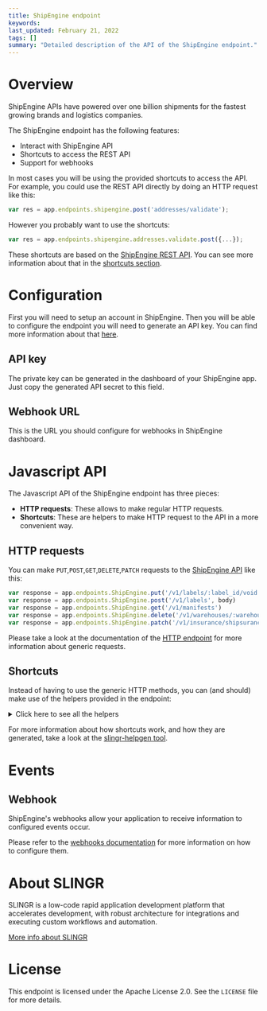 ```yaml
---
title: ShipEngine endpoint
keywords: 
last_updated: February 21, 2022
tags: []
summary: "Detailed description of the API of the ShipEngine endpoint."
---
```


# Overview

ShipEngine APIs have powered over one billion shipments for the fastest growing brands and logistics companies.

The ShipEngine endpoint has the following features:

- Interact with ShipEngine API
- Shortcuts to access the REST API
- Support for webhooks

In most cases you will be using the provided shortcuts to access the API. For example, you could use the REST API
directly by doing an HTTP request like this:

```js
var res = app.endpoints.shipengine.post('addresses/validate');
```

However you probably want to use the shortcuts:

```js
var res = app.endpoints.shipengine.addresses.validate.post({...});
```

These shortcuts are based on the [ShipEngine REST API](https://www.shipengine.com/docs/introduction/).
You can see more information about that in the [shortcuts section](#shortcuts).

# Configuration

First you will need to setup an account in ShipEngine. Then you will be able to configure the endpoint you will
need to generate an API key. You can find more information about that [here](https://www.shipengine.com/docs/getting-started/#authentication).

## API key

The private key can be generated in the dashboard of your ShipEngine app. Just copy the generated API secret to this field.

## Webhook URL

This is the URL you should configure for webhooks in ShipEngine dashboard. 

# Javascript API

The Javascript API of the ShipEngine endpoint has three pieces:

- **HTTP requests**: These allows to make regular HTTP requests.
- **Shortcuts**: These are helpers to make HTTP request to the API in a more convenient way.

## HTTP requests
You can make `PUT`,`POST`,`GET`,`DELETE`,`PATCH` requests to the [ShipEngine API](https://www.shipengine.com/docs/getting-started/) like this:
```javascript
var response = app.endpoints.ShipEngine.put('/v1/labels/:label_id/void', body)
var response = app.endpoints.ShipEngine.post('/v1/labels', body)
var response = app.endpoints.ShipEngine.get('/v1/manifests')
var response = app.endpoints.ShipEngine.delete('/v1/warehouses/:warehouseId')
var response = app.endpoints.ShipEngine.patch('/v1/insurance/shipsurance/add_funds', body)
```

Please take a look at the documentation of the [HTTP endpoint](https://github.com/slingr-stack/http-endpoint#javascript-api)
for more information about generic requests.

## Shortcuts

Instead of having to use the generic HTTP methods, you can (and should) make use of the helpers provided in the endpoint:
<details>
    <summary>Click here to see all the helpers</summary>

<br>

* API URL: '/v1/addresses/recognize'
* HTTP Method: 'PUT'
* More info: https://www.shipengine.com/docs/addresses/parse/,
  https://shipengine.github.io/shipengine-openapi/#operation/parse_address
```javascript
app.endpoints.ShipEngine.addresses.recognize(body)
```
---
* API URL: '/v1/batches/:batch_id'
* HTTP Method: 'PUT'
* More info: https://shipengine.github.io/shipengine-openapi/#operation/update_batch,
  https://shipengine.github.io/shipengine-openapi/#operation/update_batch
```javascript
app.endpoints.ShipEngine.batches.put(batchId, body)
```
---
* API URL: '/v1/connections/carriers/:carrier_name/:id/settings'
* HTTP Method: 'PUT'
* More info: https://www.shipengine.com/docs/reference/carriers/connect/,
  https://shipengine.github.io/shipengine-openapi/#operation/update_carrier_settings
```javascript
app.endpoints.ShipEngine.connections.carriers.settings.put(carrierName, id, body)
```
---
* API URL: '/v1/connections/carriers/:carrier_name/:carrier_id'
* HTTP Method: 'PUT'
* More info: https://www.shipengine.com/docs/reference/carriers/update-carrier/
```javascript
app.endpoints.ShipEngine.connections.carriers.put(carrierName, carrierId, body)
```
---
* API URL: '/v1/carriers/:carrier_id/add_funds'
* HTTP Method: 'PUT'
* More info: https://www.shipengine.com/docs/carriers/add-funds/,
  https://shipengine.github.io/shipengine-openapi/#operation/add_funds_to_carrier
```javascript
app.endpoints.ShipEngine.carriers.addFunds(carrierId, body)
```
---
* API URL: '/v1/labels/:label_id/void'
* HTTP Method: 'PUT'
* More info: https://www.shipengine.com/docs/labels/voiding/,
  https://shipengine.github.io/shipengine-openapi/#operation/void_label
```javascript
app.endpoints.ShipEngine.labels.void(labelId, body)
```
---
* API URL: '/v1/packages/:packageId'
* HTTP Method: 'PUT'
* More info: https://www.shipengine.com/docs/reference/update-custom-package/,
  https://shipengine.github.io/shipengine-openapi/#operation/update_package_type
```javascript
app.endpoints.ShipEngine.packages.put(packageId, body)
```
---
* API URL: '/v1/shipments/recognize'
* HTTP Method: 'PUT'
* More info: https://shipengine.github.io/shipengine-openapi/#operation/parse_shipment
```javascript
app.endpoints.ShipEngine.shipments.recognize.put(body)
```
---
* API URL: '/v1/shipments/:shipment_id'
* HTTP Method: 'PUT'
* More info: https://www.shipengine.com/docs/reference/update-shipment/,
  https://shipengine.github.io/shipengine-openapi/#operation/update_shipment
```javascript
app.endpoints.ShipEngine.shipments.put(shipmentId, body)
```
---
* API URL: '/v1/shipments/:shipment_id/cancel'
* HTTP Method: 'PUT'
* More info: https://shipengine.github.io/shipengine-openapi/#operation/cancel_shipments
```javascript
app.endpoints.ShipEngine.shipments.cancel.put(shipmentId, body)
```
---
* API URL: '/v1/tags/:tag_name/:new_tag_name'
* HTTP Method: 'PUT'
* More info: https://www.shipengine.com/docs/reference/rename-tag/,
  https://shipengine.github.io/shipengine-openapi/#operation/rename_tag
```javascript
app.endpoints.ShipEngine.tags.put(tagName, newTagName, body)
```
---
* API URL: '/v1/warehouses/:warehouseId'
* HTTP Method: 'PUT'
* More info: https://www.shipengine.com/docs/reference/update-warehouse/,
  https://shipengine.github.io/shipengine-openapi/#operation/update_warehouse
```javascript
app.endpoints.ShipEngine.warehouses.put(warehouseId, body)
```
---
* API URL: '/v1/environment/webhooks/:webhook_id'
* HTTP Method: 'PUT'
* More info: https://shipengine.github.io/shipengine-openapi/#operation/update_webhook
```javascript
app.endpoints.ShipEngine.environment.webhooks.put(webhookId, body)
```
---
* API URL: '/v-beta/ltl/connections/:carrier_code/:carrier_id'
* HTTP Method: 'PUT'
* More info: https://www.shipengine.com/docs/ltl/connect-carrier/
```javascript
app.endpoints.ShipEngine.beta.ltl.connections.put(carrierCode, carrierId, body)
```
---
* API URL: '/v1/addresses/validate'
* HTTP Method: 'POST'
* More info: https://www.shipengine.com/docs/addresses/validation/,
  https://shipengine.github.io/shipengine-openapi/#operation/validate_address
```javascript
app.endpoints.ShipEngine.addresses.validate(body)
```
---
* API URL: '/v1/batches'
* HTTP Method: 'POST'
* More info: https://www.shipengine.com/docs/reference/create-batch/
```javascript
app.endpoints.ShipEngine.batches.post(body)
```
---
* API URL: '/v1/batches/:batch_id/add'
* HTTP Method: 'POST'
* More info: https://www.shipengine.com/docs/reference/add-to-batch/,
  https://shipengine.github.io/shipengine-openapi/#operation/add_to_batch
```javascript
app.endpoints.ShipEngine.batches.add(batchId, body)
```
---
* API URL: '/v1/batches/:batch_id/process/labels'
* HTTP Method: 'POST'
* More info: https://www.shipengine.com/docs/reference/process-batch/,
  https://shipengine.github.io/shipengine-openapi/#operation/process_batch
```javascript
app.endpoints.ShipEngine.batches.process.labels(batchId, body)
```
---
* API URL: '/v1/batches/:batch_id/remove'
* HTTP Method: 'POST'
* More info: https://www.shipengine.com/docs/reference/remove-from-batch/,
  https://shipengine.github.io/shipengine-openapi/#operation/remove_from_batch
```javascript
app.endpoints.ShipEngine.batches.remove(batchId, body)
```
---
* API URL: '/v1/connections/carriers/:carrier_name'
* HTTP Method: 'POST'
* More info: https://www.shipengine.com/docs/reference/carriers/connect/,
  https://shipengine.github.io/shipengine-openapi/#operation/connect_carrier
```javascript
app.endpoints.ShipEngine.connections.carriers.post(carrierName, body)
```
---
* API URL: '/v1/connections/insurance/shipsurance'
* HTTP Method: 'POST'
* More info: https://shipengine.github.io/shipengine-openapi/#operation/connect_insurer
```javascript
app.endpoints.ShipEngine.connections.insurance.shipsurance.connect(body)
```
---
* API URL: '/v1/labels'
* HTTP Method: 'POST'
* More info: https://www.shipengine.com/docs/labels/create-a-label/,
  https://shipengine.github.io/shipengine-openapi/#operation/create_label
```javascript
app.endpoints.ShipEngine.labels.post(body)
```
---
* API URL: '/v1/labels/rates/:rateId'
* HTTP Method: 'POST'
* More info: https://www.shipengine.com/docs/labels/create-from-rate/,
  https://shipengine.github.io/shipengine-openapi/#operation/create_label_from_rate
```javascript
app.endpoints.ShipEngine.labels.rates(rateId, body)
```
---
* API URL: '/v1/labels/shipment/:shipmentId'
* HTTP Method: 'POST'
* More info: https://www.shipengine.com/docs/labels/create-from-shipment/,
  https://shipengine.github.io/shipengine-openapi/#operation/create_label_from_shipment
```javascript
app.endpoints.ShipEngine.labels.shipment.post(shipmentId, body)
```
---
* API URL: '/v1/labels/:label_id/return'
* HTTP Method: 'POST'
* More info: https://www.shipengine.com/docs/shipping/returns/,
  https://shipengine.github.io/shipengine-openapi/#operation/create_return_label
```javascript
app.endpoints.ShipEngine.labels.return.post(labelId, body)
```
---
* API URL: '/v1/manifests'
* HTTP Method: 'POST'
* More info: https://www.shipengine.com/docs/reference/create-manifest/,
  https://shipengine.github.io/shipengine-openapi/#operation/create_manifest
```javascript
app.endpoints.ShipEngine.manifests.post(body)
```
---
* API URL: '/v1/packages'
* HTTP Method: 'POST'
* More info: https://shipengine.github.io/shipengine-openapi/#operation/create_package_type
```javascript
app.endpoints.ShipEngine.packages.post(body)
```
---
* API URL: '/v1/rates'
* HTTP Method: 'POST'
* More info: https://www.shipengine.com/docs/rates/,
  https://shipengine.github.io/shipengine-openapi/#operation/calculate_rates
```javascript
app.endpoints.ShipEngine.rates.post(body)
```
---
* API URL: '/v1/rates/bulk'
* HTTP Method: 'POST'
* More info: https://www.shipengine.com/docs/rates/multiple-shipments/,
  https://shipengine.github.io/shipengine-openapi/#operation/compare_bulk_rates
```javascript
app.endpoints.ShipEngine.rates.bulk.post(body)
```
---
* API URL: '/v1/rates/estimate'
* HTTP Method: 'POST'
* More info: https://www.shipengine.com/docs/rates/estimate/,
  https://shipengine.github.io/shipengine-openapi/#operation/estimate_rates
```javascript
app.endpoints.ShipEngine.rates.estimate(body)
```
---
* API URL: '/v1/shipments'
* HTTP Method: 'POST'
* More info: https://www.shipengine.com/docs/shipping/create-a-shipment/,
  https://www.shipengine.com/docs/reference/create-shipments/,
  https://shipengine.github.io/shipengine-openapi/#operation/create_shipments
```javascript
app.endpoints.ShipEngine.shipments.post(body)
```
---
* API URL: '/v1/shipments/:shipment_id/tags/:tag_name'
* HTTP Method: 'POST'
* More info: https://www.shipengine.com/docs/reference/tag-shipment/,
  https://shipengine.github.io/shipengine-openapi/#operation/tag_shipment
```javascript
app.endpoints.ShipEngine.shipments.tags.post(shipmentId, tagName, body)
```
---
* API URL: '/v1/tags/:tag_name'
* HTTP Method: 'POST'
* More info: https://www.shipengine.com/docs/reference/create-tag/,
  https://shipengine.github.io/shipengine-openapi/#operation/create_tag
```javascript
app.endpoints.ShipEngine.tags.post(tagName, body)
```
---
* API URL: '/v1/tracking/start'
* HTTP Method: 'POST'
* More info: https://www.shipengine.com/docs/reference/start-tracking/,
  https://shipengine.github.io/shipengine-openapi/#operation/start_tracking
```javascript
app.endpoints.ShipEngine.tracking.start(body)
```
---
* API URL: '/v1/tracking/stop'
* HTTP Method: 'POST'
* More info: https://www.shipengine.com/docs/reference/stop-tracking/,
  https://shipengine.github.io/shipengine-openapi/#operation/stop_tracking
```javascript
app.endpoints.ShipEngine.tracking.stop(body)
```
---
* API URL: '/v1/warehouses'
* HTTP Method: 'POST'
* More info: https://www.shipengine.com/docs/reference/create-warehouse/,
  https://shipengine.github.io/shipengine-openapi/#operation/create_warehouse
```javascript
app.endpoints.ShipEngine.warehouses.post(body)
```
---
* API URL: '/v1/environment/webhooks'
* HTTP Method: 'POST'
* More info: https://shipengine.github.io/shipengine-openapi/#operation/create_webhook
```javascript
app.endpoints.ShipEngine.environment.webhooks.post(body)
```
---
* API URL: '/v1/pickups'
* HTTP Method: 'POST'
* More info: https://www.shipengine.com/docs/shipping/pickups
```javascript
app.endpoints.ShipEngine.pickups.post(body)
```
---
* API URL: '/v-beta/ltl/connections/:carrier_code'
* HTTP Method: 'POST'
* More info: https://www.shipengine.com/docs/ltl/connect-carrier/
```javascript
app.endpoints.ShipEngine.beta.ltl.connections.post(carrierCode, body)
```
---
* API URL: '/v-beta/ltl/spot-quotes/:carrier_id'
* HTTP Method: 'POST'
* More info: https://www.shipengine.com/docs/ltl/spot-quote/
```javascript
app.endpoints.ShipEngine.beta.ltl.spotQuotes.post(carrierId, body)
```
---
* API URL: '/v-beta/ltl/pickups/:carrier_id'
* HTTP Method: 'POST'
* More info: https://www.shipengine.com/docs/ltl/pickups/
```javascript
app.endpoints.ShipEngine.beta.ltl.pickups.post(carrierId, body)
```
---
* API URL: '/v-beta/ltl/quotes/:quote_id/pickup'
* HTTP Method: 'POST'
* More info: https://www.shipengine.com/docs/ltl/pickups-quote-id/
```javascript
app.endpoints.ShipEngine.beta.ltl.quotes.pickup.post(quoteId, body)
```
---
* API URL: '/v-beta/ltl/pickups/:pickup_id/bill_of_lading'
* HTTP Method: 'POST'
* More info: https://www.shipengine.com/docs/ltl/bol-pickup-id/
```javascript
app.endpoints.ShipEngine.beta.ltl.pickups.billOfLading.createFromPickup(pickupId, body)
```
---
* API URL: '/v-beta/ltl/pickups/:quote_id/bill_of_lading'
* HTTP Method: 'POST'
* More info: https://www.shipengine.com/docs/ltl/bol-quote-id/
```javascript
app.endpoints.ShipEngine.beta.ltl.pickups.billOfLading.createFromQuote(quoteId, body)
```
---
* API URL: '/v-beta/labels/sales_order/:sales_order_id'
* HTTP Method: 'POST'
* More info: https://www.shipengine.com/docs/orders/create-a-label/
```javascript
app.endpoints.ShipEngine.beta.labels.salesOrder.post(salesOrderId, body)
```
---
* API URL: '/v-beta/tracking_page'
* HTTP Method: 'POST'
* More info: https://www.shipengine.com/docs/tracking/create-branded-tracking-page/
```javascript
app.endpoints.ShipEngine.beta.trackingPage.post(body)
```
---
* API URL: '/v1/batches'
* HTTP Method: 'GET'
* More info: https://www.shipengine.com/docs/reference/list-batches/,
  https://shipengine.github.io/shipengine-openapi/#operation/list_batches
```javascript
app.endpoints.ShipEngine.batches.list()
```
---
* API URL: '/v1/batches/external_batch_id/:external_batch_id'
* HTTP Method: 'GET'
* More info: https://www.shipengine.com/docs/reference/get-batch-by-external-batch-id/,
  https://shipengine.github.io/shipengine-openapi/#operation/get_batch_by_external_id
```javascript
app.endpoints.ShipEngine.batches.externalBatchId.get(externalBatchId)
```
---
* API URL: '/v1/batches/:batch_id'
* HTTP Method: 'GET'
* More info: https://www.shipengine.com/docs/reference/get-batch-by-id/,
  https://shipengine.github.io/shipengine-openapi/#operation/get_batch_by_id
```javascript
app.endpoints.ShipEngine.batches.get(batchId)
```
---
* API URL: '/v1/batches/:batch_id/errors'
* HTTP Method: 'GET'
* More info: https://www.shipengine.com/docs/reference/list-batch-errors/,
  https://shipengine.github.io/shipengine-openapi/#operation/list_batch_errors
```javascript
app.endpoints.ShipEngine.batches.errors.list(batchId)
```
---
* API URL: '/v1/connections/carriers/:carrier_name/:id/settings'
* HTTP Method: 'GET'
* More info: https://www.shipengine.com/docs/reference/carriers/connect/,
  https://shipengine.github.io/shipengine-openapi/#operation/get_carrier_settings
```javascript
app.endpoints.ShipEngine.connections.carriers.settings.get(carrierName, id)
```
---
* API URL: '/v1/carriers'
* HTTP Method: 'GET'
* More info: https://www.shipengine.com/docs/reference/list-carriers/,
  https://shipengine.github.io/shipengine-openapi/#operation/list_carriers
```javascript
app.endpoints.ShipEngine.carriers.list()
```
---
* API URL: '/v1/carriers/:carrier_id'
* HTTP Method: 'GET'
* More info: https://www.shipengine.com/docs/reference/get-carrier-by-id/,
  https://shipengine.github.io/shipengine-openapi/#operation/get_carrier_by_id
```javascript
app.endpoints.ShipEngine.carriers.get(carrierId)
```
---
* API URL: '/v1/carriers/:carrier_id/options'
* HTTP Method: 'GET'
* More info: https://www.shipengine.com/docs/reference/list-carrier-options/,
  https://shipengine.github.io/shipengine-openapi/#operation/get_carrier_options
```javascript
app.endpoints.ShipEngine.carriers.options.get(carrierId)
```
---
* API URL: '/v1/carriers/:carrier_id/packages'
* HTTP Method: 'GET'
* More info: https://www.shipengine.com/docs/reference/list-carrier-packages/,
  https://shipengine.github.io/shipengine-openapi/#operation/list_carrier_package_types
```javascript
app.endpoints.ShipEngine.carriers.packages.get(carrierId)
```
---
* API URL: '/v1/carriers/:carrier_id/services'
* HTTP Method: 'GET'
* More info: https://www.shipengine.com/docs/reference/list-carrier-services/
```javascript
app.endpoints.ShipEngine.carriers.services.list(carrierId)
```
---
* API URL: '/v1/downloads/:dir/:subdir/:filename'
* HTTP Method: 'GET'
* More info: https://shipengine.github.io/shipengine-openapi/#operation/download_file
```javascript
app.endpoints.ShipEngine.downloads.get(dir, subdir, filename)
```
---
* API URL: '/v1/insurance/shipsurance/balance'
* HTTP Method: 'GET'
* More info: https://www.shipengine.com/docs/shipping/insurance/#check-your-insurance-balance,
  https://shipengine.github.io/shipengine-openapi/#operation/get_insurance_balance
```javascript
app.endpoints.ShipEngine.insurance.shipsurance.balance.get()
```
---
* API URL: '/v1/labels'
* HTTP Method: 'GET'
* More info: https://www.shipengine.com/docs/reference/list-labels/,
  https://shipengine.github.io/shipengine-openapi/#operation/list_labels
```javascript
app.endpoints.ShipEngine.labels.list()
```
---
* API URL: '/v1/labels/external_shipment_id/:external_shipment_id'
* HTTP Method: 'GET'
* More info: https://shipengine.github.io/shipengine-openapi/#operation/get_label_by_external_shipment_id
```javascript
app.endpoints.ShipEngine.labels.externalShipmentId.get(externalShipmentId)
```
---
* API URL: '/v1/labels/:label_id'
* HTTP Method: 'GET'
* More info: https://shipengine.github.io/shipengine-openapi/#operation/get_label_by_id
```javascript
app.endpoints.ShipEngine.labels.get(labelId)
```
---
* API URL: '/v1/labels/:label_id/track'
* HTTP Method: 'GET'
* More info: https://www.shipengine.com/docs/tracking/track-by-label-id/,
  https://shipengine.github.io/shipengine-openapi/#operation/get_tracking_log_from_label
```javascript
app.endpoints.ShipEngine.labels.track(labelId)
```
---
* API URL: '/v1/manifests'
* HTTP Method: 'GET'
* More info: https://www.shipengine.com/docs/reference/list-manifests/,
  https://shipengine.github.io/shipengine-openapi/#operation/list_manifests
```javascript
app.endpoints.ShipEngine.manifests.list()
```
---
* API URL: '/v1/manifests/:manifest_id'
* HTTP Method: 'GET'
* More info: https://www.shipengine.com/docs/reference/get-manifest-by-id/,
  https://shipengine.github.io/shipengine-openapi/#operation/get_manifest_by_id
```javascript
app.endpoints.ShipEngine.manifests.get(manifestId)
```
---
* API URL: '/v1/packages'
* HTTP Method: 'GET'
* More info: https://shipengine.github.io/shipengine-openapi/#operation/list_package_types
```javascript
app.endpoints.ShipEngine.packages.list()
```
---
* API URL: '/v1/packages/:packageId'
* HTTP Method: 'GET'
* More info: https://www.shipengine.com/docs/reference/get-package-by-id/,
  https://shipengine.github.io/shipengine-openapi/#operation/get_package_type_by_id
```javascript
app.endpoints.ShipEngine.packages.get(packageId)
```
---
* API URL: '/v1/rates/:rate_id'
* HTTP Method: 'GET'
* More info: https://shipengine.github.io/shipengine-openapi/#operation/get_rate_by_id
```javascript
app.endpoints.ShipEngine.rates.get(rateId)
```
---
* API URL: '/v1/shipments'
* HTTP Method: 'GET'
* More info: https://www.shipengine.com/docs/reference/list-shipments/,
  https://shipengine.github.io/shipengine-openapi/#operation/list_shipments
```javascript
app.endpoints.ShipEngine.shipments.list()
```
---
* API URL: '/v1/shipments/external_shipment_id/:external_shipment_id'
* HTTP Method: 'GET'
* More info: https://shipengine.github.io/shipengine-openapi/#operation/get_shipment_by_external_id
```javascript
app.endpoints.ShipEngine.shipments.externalShipmentId.get(externalShipmentId)
```
---
* API URL: '/v1/shipments/:shipmentId'
* HTTP Method: 'GET'
* More info: https://www.shipengine.com/docs/reference/get-shipment-by-id/,
  https://shipengine.github.io/shipengine-openapi/#operation/get_shipment_by_id
```javascript
app.endpoints.ShipEngine.shipments.get(shipmentId)
```
---
* API URL: '/v1/shipments/:shipment_id/rates'
* HTTP Method: 'GET'
* More info: https://www.shipengine.com/docs/rates/get-shipment-rates/,
  https://shipengine.github.io/shipengine-openapi/#operation/list_shipment_rates
```javascript
app.endpoints.ShipEngine.shipments.rates.get(shipmentId)
```
---
* API URL: '/v1/tags'
* HTTP Method: 'GET'
* More info: https://www.shipengine.com/docs/reference/list-tags/,
  https://shipengine.github.io/shipengine-openapi/#operation/list_tags
```javascript
app.endpoints.ShipEngine.tags.list()
```
---
* API URL: '/v1/tracking'
* HTTP Method: 'GET'
* More info: https://www.shipengine.com/docs/tracking/,
  https://shipengine.github.io/shipengine-openapi/#tag/tracking
```javascript
app.endpoints.ShipEngine.tracking.get()
```
---
* API URL: '/v1/warehouses'
* HTTP Method: 'GET'
* More info: https://www.shipengine.com/docs/reference/list-warehouses/,
  https://shipengine.github.io/shipengine-openapi/#operation/list_warehouses
```javascript
app.endpoints.ShipEngine.warehouses.list()
```
---
* API URL: '/v1/warehouses/:warehouseId'
* HTTP Method: 'GET'
* More info: https://www.shipengine.com/docs/reference/get-warehouse-by-id/,
  https://shipengine.github.io/shipengine-openapi/#operation/get_warehouse_by_id
```javascript
app.endpoints.ShipEngine.warehouses.get(warehouseId)
```
---
* API URL: '/v1/environment/webhooks'
* HTTP Method: 'GET'
* More info: https://www.shipengine.com/docs/reference/list-webhooks/,
  https://shipengine.github.io/shipengine-openapi/#operation/list_webhooks
```javascript
app.endpoints.ShipEngine.environment.webhooks.list()
```
---
* API URL: '/v1/environment/webhooks/:webhook_id'
* HTTP Method: 'GET'
* More info: https://www.shipengine.com/docs/reference/list-webhooks/,
  https://shipengine.github.io/shipengine-openapi/#operation/get_webhook_by_id
```javascript
app.endpoints.ShipEngine.environment.webhooks.get(webhookId)
```
---
* API URL: '/v1/pickups'
* HTTP Method: 'GET'
* More info: https://www.shipengine.com/docs/shipping/pickups
```javascript
app.endpoints.ShipEngine.pickups.list()
```
---
* API URL: '/v1/pickups/:pickup_id'
* HTTP Method: 'GET'
* More info: https://www.shipengine.com/docs/shipping/pickups
```javascript
app.endpoints.ShipEngine.pickups.get(pickupId)
```
---
* API URL: '/v-beta/ltl/carriers'
* HTTP Method: 'GET'
* More info: https://www.shipengine.com/docs/ltl/list-carriers/
```javascript
app.endpoints.ShipEngine.beta.ltl.carriers.list()
```
---
* API URL: '/v-beta/ltl/carriers/:carrier_code/features'
* HTTP Method: 'GET'
* More info: https://www.shipengine.com/docs/ltl/list-carrier-features/
```javascript
app.endpoints.ShipEngine.beta.ltl.carriers.features.get(carrierCode)
```
---
* API URL: '/v-beta/ltl/carriers/:carrier_id/documents/:pro_number'
* HTTP Method: 'GET'
* More info: https://www.shipengine.com/docs/ltl/list-carrier-documents/
```javascript
app.endpoints.ShipEngine.beta.ltl.carriers.documents.get(carrierId, proNumber)
```
---
* API URL: '/v-beta/ltl/v1/carriers/:carrier_id/options'
* HTTP Method: 'GET'
* More info: https://www.shipengine.com/docs/ltl/list-accessorial-services/
```javascript
app.endpoints.ShipEngine.beta.ltl.carriers.options.get(carrierId)
```
---
* API URL: '/v-beta/ltl/v1/carriers/:carrier_id/packages'
* HTTP Method: 'GET'
* More info: https://www.shipengine.com/docs/ltl/list-container-types/
```javascript
app.endpoints.ShipEngine.beta.ltl.carriers.packages.get(carrierId)
```
---
* API URL: '/v-beta/ltl/v1/carriers/:carrier_id/services'
* HTTP Method: 'GET'
* More info: https://www.shipengine.com/docs/ltl/list-service-levels/,
  https://shipengine.github.io/shipengine-openapi/#operation/list_carrier_services
```javascript
app.endpoints.ShipEngine.beta.ltl.carriers.services.get(carrierId)
```
---
* API URL: '/v-beta/ltl/quotes/:carrier_id'
* HTTP Method: 'GET'
* More info: https://www.shipengine.com/docs/ltl/quote/
```javascript
app.endpoints.ShipEngine.beta.ltl.quotes.get(carrierId)
```
---
* API URL: '/v-beta/ltl/tracking'
* HTTP Method: 'GET'
* More info: https://www.shipengine.com/docs/ltl/tracking/
```javascript
app.endpoints.ShipEngine.beta.ltl.tracking.get()
```
---
* API URL: '/v-beta/ltl/carriers/:carrier_id'
* HTTP Method: 'GET'
* More info: https://www.shipengine.com/docs/ltl/get-a-single-carrier/
```javascript
app.endpoints.ShipEngine.beta.ltl.carriers.get(carrierId)
```
---
* API URL: '/v-beta/ltl/v1/carriers/:carrier_code/credential_requirements'
* HTTP Method: 'GET'
* More info: https://www.shipengine.com/docs/ltl/get-credential-requirements/
```javascript
app.endpoints.ShipEngine.beta.ltl.carriers.credentialRequirements.get(carrierCode)
```
---
* API URL: '/v1/batches/:batch_id'
* HTTP Method: 'DELETE'
* More info: https://www.shipengine.com/docs/reference/archive-batch/,
  https://shipengine.github.io/shipengine-openapi/#operation/delete_batch
```javascript
app.endpoints.ShipEngine.batches.delete(batchId)
```
---
* API URL: '/v1/connections/carriers/:carrier_name/:id'
* HTTP Method: 'DELETE'
* More info: https://www.shipengine.com/docs/reference/carriers/connect/,
  https://shipengine.github.io/shipengine-openapi/#operation/disconnect_carrier
```javascript
app.endpoints.ShipEngine.connections.carriers.delete(carrierName, id)
```
---
* API URL: '/v1/connections/insurance/shipsurance'
* HTTP Method: 'DELETE'
* More info: https://www.shipengine.com/docs/shipping/insurance/#adding-insurance-funds,
  https://shipengine.github.io/shipengine-openapi/#operation/disconnect_insurer
```javascript
app.endpoints.ShipEngine.connections.insurance.shipsurance.disconnect()
```
---
* API URL: '/v1/packages/:packageId'
* HTTP Method: 'DELETE'
* More info: https://shipengine.github.io/shipengine-openapi/#operation/delete_package_type
```javascript
app.endpoints.ShipEngine.packages.delete(packageId)
```
---
* API URL: '/v1/shipments/:shipment_id/tags/:tag_name'
* HTTP Method: 'DELETE'
* More info: https://shipengine.github.io/shipengine-openapi/#operation/untag_shipment,
  https://www.shipengine.com/docs/reference/remove-tag-from-shipment/
```javascript
app.endpoints.ShipEngine.shipments.tags.delete(shipmentId, tagName)
```
---
* API URL: '/v1/tags/:tag_name'
* HTTP Method: 'DELETE'
* More info: https://www.shipengine.com/docs/reference/delete-tag/,
  https://shipengine.github.io/shipengine-openapi/#operation/delete_tag
```javascript
app.endpoints.ShipEngine.tags.delete(tagName)
```
---
* API URL: '/v1/warehouses/:warehouseId'
* HTTP Method: 'DELETE'
* More info: https://www.shipengine.com/docs/reference/delete-warehouse/,
  https://shipengine.github.io/shipengine-openapi/#operation/delete_warehouse
```javascript
app.endpoints.ShipEngine.warehouses.delete(warehouseId)
```
---
* API URL: '/v1/environment/webhooks/:webhook_id'
* HTTP Method: 'DELETE'
* More info: https://www.shipengine.com/docs/reference/delete-webhook/,
  https://shipengine.github.io/shipengine-openapi/#operation/delete_webhook
```javascript
app.endpoints.ShipEngine.environment.webhooks.delete(webhookId)
```
---
* API URL: '/v1/pickups/:pickup_id'
* HTTP Method: 'DELETE'
* More info: https://www.shipengine.com/docs/shipping/pickups
```javascript
app.endpoints.ShipEngine.pickups.cancel(pickupId)
```
---
* API URL: '/v1/insurance/shipsurance/add_funds'
* HTTP Method: 'PATCH'
* More info: https://www.shipengine.com/docs/shipping/insurance/#adding-insurance-funds
```javascript
app.endpoints.ShipEngine.insurance.shipsurance.addFunds(body)
```
---

</details>

For more information about how shortcuts work, and how they are generated, take a look at the [slingr-helpgen tool](https://github.com/slingr-stack/slingr-helpgen).

# Events

## Webhook

ShipEngine's webhooks allow your application to receive information to configured events occur.

Please refer to the [webhooks documentation](https://www.shipengine.com/docs/tracking/webhooks/) for more information on how to configure them.

# About SLINGR

SLINGR is a low-code rapid application development platform that accelerates development, with robust architecture for integrations and executing custom workflows and automation.

[More info about SLINGR](https://slingr.io)

# License

This endpoint is licensed under the Apache License 2.0. See the `LICENSE` file for more details.
